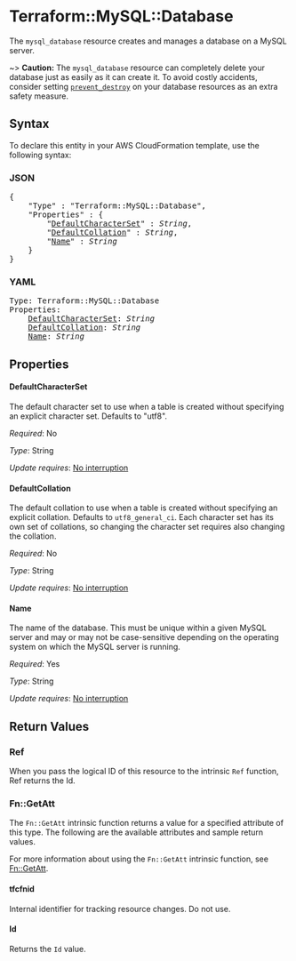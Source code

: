 # Terraform::MySQL::Database

The ``mysql_database`` resource creates and manages a database on a MySQL
server.

~> **Caution:** The ``mysql_database`` resource can completely delete your
database just as easily as it can create it. To avoid costly accidents,
consider setting
[``prevent_destroy``](/docs/configuration/resources.html#prevent_destroy)
on your database resources as an extra safety measure.

## Syntax

To declare this entity in your AWS CloudFormation template, use the following syntax:

### JSON

<pre>
{
    "Type" : "Terraform::MySQL::Database",
    "Properties" : {
        "<a href="#defaultcharacterset" title="DefaultCharacterSet">DefaultCharacterSet</a>" : <i>String</i>,
        "<a href="#defaultcollation" title="DefaultCollation">DefaultCollation</a>" : <i>String</i>,
        "<a href="#name" title="Name">Name</a>" : <i>String</i>
    }
}
</pre>

### YAML

<pre>
Type: Terraform::MySQL::Database
Properties:
    <a href="#defaultcharacterset" title="DefaultCharacterSet">DefaultCharacterSet</a>: <i>String</i>
    <a href="#defaultcollation" title="DefaultCollation">DefaultCollation</a>: <i>String</i>
    <a href="#name" title="Name">Name</a>: <i>String</i>
</pre>

## Properties

#### DefaultCharacterSet

The default character set to use when
a table is created without specifying an explicit character set. Defaults
to "utf8".

_Required_: No

_Type_: String

_Update requires_: [No interruption](https://docs.aws.amazon.com/AWSCloudFormation/latest/UserGuide/using-cfn-updating-stacks-update-behaviors.html#update-no-interrupt)

#### DefaultCollation

The default collation to use when a table
is created without specifying an explicit collation. Defaults to
``utf8_general_ci``. Each character set has its own set of collations, so
changing the character set requires also changing the collation.

_Required_: No

_Type_: String

_Update requires_: [No interruption](https://docs.aws.amazon.com/AWSCloudFormation/latest/UserGuide/using-cfn-updating-stacks-update-behaviors.html#update-no-interrupt)

#### Name

The name of the database. This must be unique within
a given MySQL server and may or may not be case-sensitive depending on
the operating system on which the MySQL server is running.

_Required_: Yes

_Type_: String

_Update requires_: [No interruption](https://docs.aws.amazon.com/AWSCloudFormation/latest/UserGuide/using-cfn-updating-stacks-update-behaviors.html#update-no-interrupt)

## Return Values

### Ref

When you pass the logical ID of this resource to the intrinsic `Ref` function, Ref returns the Id.

### Fn::GetAtt

The `Fn::GetAtt` intrinsic function returns a value for a specified attribute of this type. The following are the available attributes and sample return values.

For more information about using the `Fn::GetAtt` intrinsic function, see [Fn::GetAtt](https://docs.aws.amazon.com/AWSCloudFormation/latest/UserGuide/intrinsic-function-reference-getatt.html).

#### tfcfnid

Internal identifier for tracking resource changes. Do not use.

#### Id

Returns the <code>Id</code> value.

